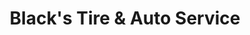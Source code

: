 ---
title: "Black's Tire & Auto Service"
url: /whiteville/blacks-tire-and-auto-service/
shop: tyres
---